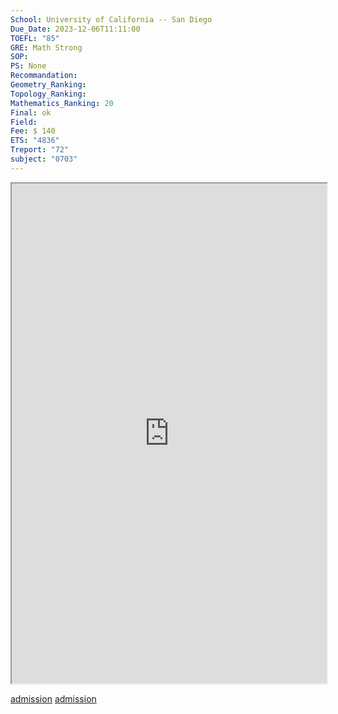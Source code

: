 ```yaml
---
School: University of California -- San Diego
Due_Date: 2023-12-06T11:11:00
TOEFL: "85"
GRE: Math Strong
SOP: 
PS: None
Recommandation: 
Geometry_Ranking: 
Topology_Ranking: 
Mathematics_Ranking: 20
Final: ok
Field: 
Fee: $ 140
ETS: "4836"
Treport: "72"
subject: "0703"
---
```

<iframe
height=800,
width=100%,
src="https://math.ucsd.edu/students/graduate/admissions-faq"></iframe>

[admission](https://math.ucsd.edu/students/graduate/admissions-faq)
[admission](https://connect.grad.ucsd.edu/apply/)



